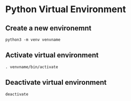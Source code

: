 # Python Virtual Environment

## Create a new environemnt

`python3 -m venv venvname`

## Activate virtual environment

`. venvname/bin/activate`

## Deactivate virtual environment

`deactivate`
